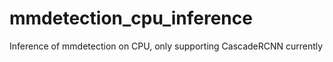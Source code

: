 # mmdetection_cpu_inference
Inference of mmdetection on CPU, only supporting CascadeRCNN currently

